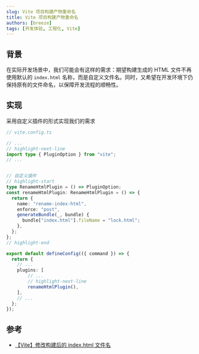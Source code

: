 ```yaml
---
slug: Vite 项目构建产物重命名
title: Vite 项目构建产物重命名
authors: [breeze]
tags: [开发体验, 工程化, Vite]
---
```


## 背景
在实际开发场景中，我们可能会有这样的需求：期望构建生成的 HTML 文件不再使用默认的 `index.html` 名称，而是自定义文件名。同时，又希望在开发环境下仍保持原有的文件命名，以保障开发流程的顺畅性。

## 实现
采用自定义插件的形式实现我们的需求

```ts
// vite.config.ts

// ...
// highlight-next-line
import type { PluginOption } from "vite";
// ...


// 自定义插件
// highlight-start
type RenameHtmlPlugin = () => PluginOption;
const renameHtmlPlugin: RenameHtmlPlugin = () => {
  return {
    name: "rename-index-html",
    enforce: "post",
    generateBundle(_, bundle) {
      bundle["index.html"].fileName = "lock.html";
    },
  };
};
// highlight-end

export default defineConfig(({ command }) => {
  return {
    // ...
    plugins: [
        // ...
        // highlight-next-line
        renameHtmlPlugin(),
    ],
    // ...
  };
});

```

## 参考
- [【Vite】修改构建后的 index.html 文件名](https://blog.csdn.net/Superman_H/article/details/140335001)

